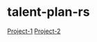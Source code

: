 # talent-plan-rs
[Project-1](https://github.com/TheLudlows/talent-plan-rs/tree/project-1)
[Project-2](https://github.com/TheLudlows/talent-plan-rs/tree/project-2)